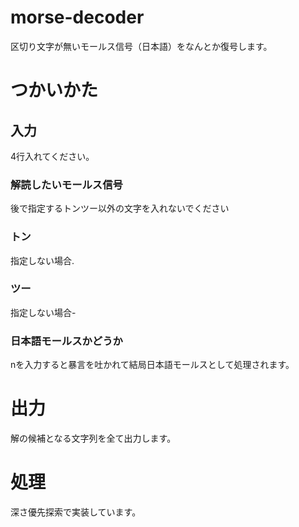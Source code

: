 # morse-decoder
区切り文字が無いモールス信号（日本語）をなんとか復号します。

# つかいかた
## 入力
4行入れてください。


### 解読したいモールス信号

後で指定するトンツー以外の文字を入れないでください



### トン

指定しない場合.



### ツー

指定しない場合-



### 日本語モールスかどうか

nを入力すると暴言を吐かれて結局日本語モールスとして処理されます。



# 出力
解の候補となる文字列を全て出力します。


# 処理
深さ優先探索で実装しています。


